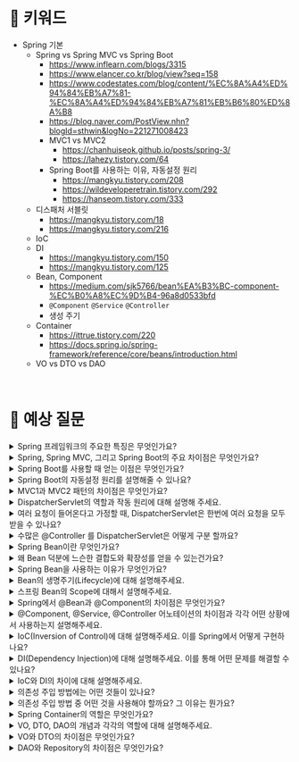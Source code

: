 # 📍 키워드

- Spring 기본
    - Spring vs Spring MVC vs Spring Boot
        - https://www.inflearn.com/blogs/3315
        - https://www.elancer.co.kr/blog/view?seq=158
        - https://www.codestates.com/blog/content/%EC%8A%A4%ED%94%84%EB%A7%81-%EC%8A%A4%ED%94%84%EB%A7%81%EB%B6%80%ED%8A%B8
        - https://blog.naver.com/PostView.nhn?blogId=sthwin&logNo=221271008423
        - MVC1 vs MVC2
            - https://chanhuiseok.github.io/posts/spring-3/
            - https://lahezy.tistory.com/64
        - Spring Boot를 사용하는 이유, 자동설정 원리
            - https://mangkyu.tistory.com/208
            - https://wildeveloperetrain.tistory.com/292
            - https://hanseom.tistory.com/333
    - 디스패처 서블릿
        - https://mangkyu.tistory.com/18
        - https://mangkyu.tistory.com/216
    - IoC
    - DI
        - https://mangkyu.tistory.com/150
        - https://mangkyu.tistory.com/125
    - Bean, Component
        - https://medium.com/sjk5766/bean%EA%B3%BC-component-%EC%B0%A8%EC%9D%B4-96a8d0533bfd
        - `@Component` `@Service` `@Controller`
        - 생성 주기
    - Container
        - https://ittrue.tistory.com/220
        - https://docs.spring.io/spring-framework/reference/core/beans/introduction.html
    - VO vs DTO vs DAO

<br>

# 📍 예상 질문
<details>
<summary>Spring 프레임워크의 주요한 특징은 무엇인가요?</summary>
<div markdown="1">

1. 제어의 역전 (IoC, Inversion of Control): Spring 프레임워크는 객체의 생성부터 생명주기 관리까지 모든 것을 관리하는 IoC 컨테이너를 제공합니다. 이를 통해 개발자는 비즈니스 로직에만 집중할 수 있게 됩니다.
2. 의존성 주입 (DI, Dependency Injection): Spring 프레임워크는 의존성 주입을 지원해, 객체 간의 결합도를 낮추고 코드의 재사용성과 테스트 용이성을 향상시킵니다.
3. AOP (Aspect-Oriented Programming): Spring은 관점 지향 프로그래밍을 지원해, 핵심 비즈니스 로직과 각종 공통 관심사(로깅, 보안 등)를 분리하여 코드의 가독성과 유지보수성을 향상시킵니다.
4. 포괄적인 데이터 접근 지원: JDBC, JPA, Hibernate 등 다양한 데이터 접근 기술에 대한 추상화 계층을 제공하여 데이터 접근을 쉽고 효율적으로 할 수 있게 돕습니다.
5. 트랜잭션 관리: 선언적 트랜잭션 관리를 지원해, 개발자가 트랜잭션 관리에 대한 부담을 덜 수 있게 합니다.
6. 스프링 MVC: 강력한 웹 애플리케이션을 빠르고 쉽게 개발할 수 있도록 돕는 Spring의 MVC 프레임워크를 제공합니다.
- 이와 같이, Spring 프레임워크는 개발자가 업무에 집중할 수 있도록 다양한 기능을 제공하며, 이를 통해 개발 효율성과 코드의 품질을 향상시키는데 크게 기여합니다.

</div>
</details>
<details>
<summary>Spring, Spring MVC, 그리고 Spring Boot의 주요 차이점은 무엇인가요?</summary>
<div markdown="1">

- Spring, Spring MVC, 그리고 Spring Boot는 모두 Spring 프레임워크를 기반으로 하지만 각각의 목적과 사용법이 다릅니다.
1. Spring: Spring은 제어의 역전(IoC), 의존성 주입(DI), 관점 지향 프로그래밍(AOP), 트랜잭션 관리 등 다양한 기능을 제공합니다. 그러나 Spring만을 사용하면 개발자가 많은 설정을 직접 해야하며, 이는 복잡하고 시간이 많이 소요될 수 있습니다.
2. Spring MVC: Spring MVC는 Spring 프레임워크의 일부로, 웹 애플리케이션 개발을 위한 Model-View-Controller 패턴을 구현한 것입니다. HTTP 요청을 처리하는 컨트롤러, 뷰를 렌더링하는 뷰, 그리고 비즈니스 로직을 처리하는 모델로 구성되어 있습니다.
3. Spring Boot: Spring Boot는 Spring 기반 애플리케이션을 빠르게 시작하고 쉽게 설정할 수 있도록 도와주는 도구입니다. 개발자가 직접 설정해야 하는 부분을 최소화하고, 자동 설정, 내장된 서버 제공, Starter 의존성 관리 등을 통해 개발자의 생산성을 크게 향상시킵니다.
- 따라서, 이 세 가지는 각각의 목적과 역할에 따라 선택하고 사용하면 됩니다. Spring은 전반적인 애플리케이션 개발을 위한 프레임워크, Spring MVC는 웹 애플리케이션 개발을 위한 프레임워크, 그리고 Spring Boot는 Spring 기반 애플리케이션 개발을 보다 쉽고 빠르게 할 수 있도록 도와주는 도구라고 할 수 있습니다.

</div>
</details>
<details>
<summary>Spring Boot를 사용할 때 얻는 이점은 무엇인가요?</summary>
<div markdown="1">

1. 자동 설정: Spring Boot는 Classpath 설정, 다양한 Spring 설정, 그리고 일반적으로 애플리케이션 개발에 필요한 기본적인 설정들을 자동으로 설정해줍니다. 이를 통해 개발자는 설정에 대한 부담을 덜고, 비즈니스 로직에 집중할 수 있습니다.
2. 내장 서버 제공: Spring Boot는 내장 톰캣, 제티, 언더토우와 같은 서버를 제공합니다. 이를 통해 별도의 WAS를 설치하고 설정할 필요 없이 애플리케이션을 실행시키는 것만으로 웹 애플리케이션을 구동할 수 있습니다.
3. 의존성 관리: Spring Boot는 일반적으로 사용되는 다양한 라이브러리의 호환 가능한 버전들을 관리해줍니다. 이를 통해 개발자는 라이브러리의 버전 관리에 대한 부담을 덜 수 있습니다.
- 이러한 이점들 덕분에 Spring Boot는 개발 시간을 크게 단축시키고, 개발자의 생산성을 높여주며, 애플리케이션의 품질을 향상시키는 데 크게 기여합니다.

</div>
</details>
<details>
<summary>Spring Boot의 자동설정 원리를 설명해줄 수 있나요?</summary>
<div markdown="1">

- Spring Boot의 자동 설정은 '@EnableAutoConfiguration' 어노테이션을 통해 이루어집니다. 이 어노테이션은 Spring Boot가 클래스패스에 있는 라이브러리들, Bean 정의들, 그리고 다양한 프로퍼티 설정들을 기반으로 애플리케이션의 컨텍스트를 자동으로 설정하도록 돕습니다.
- 컴포넌트 스캔: Spring Boot 애플리케이션은 시작 시 '@ComponentScan' 어노테이션을 통해 '@Component', '@Service', '@Controller', '@Repository' 등을 포함하는 클래스들을 찾아내고 Bean으로 등록합니다.
- 이런 방식으로, Spring Boot는 개발자가 직접 설정해야 할 부분을 최소화하고, 개발 과정을 간소화하면서도 필요한 설정들을 자동으로 적용할 수 있게 합니다. 이는 개발자의 생산성을 크게 향상시키며, 애플리케이션의 안정성과 효율성을 높입니다.

    ![](2024-03-07-22-11-09.png)

</div>
</details>
<details>
<summary>MVC1과 MVC2 패턴의 차이점은 무엇인가요?</summary>
<div markdown="1">

- MVC1과 MVC2는 웹 애플리케이션을 설계하는 데 사용되는 아키텍처 패턴입니다. 이 둘의 주요 차이점은 컨트롤러의 역할과 분리 수준에 있습니다.
- MVC1 패턴은 JSP 페이지 하나가 모델과 뷰, 그리고 컨트롤러의 역할을 모두 담당하는 구조입니다. 즉, 사용자의 요청을 받아 처리하는 컨트롤러의 역할과 데이터를 표시하는 뷰의 역할이 분리되지 않은 구조입니다. 이로 인해 JSP 페이지가 비즈니스 로직까지 담당하게 되어 코드의 복잡성이 증가하고, 유지보수가 어려워질 수 있습니다.
- 반면, MVC2 패턴은 모델, 뷰, 컨트롤러가 엄격하게 분리된 구조입니다. 컨트롤러는 사용자의 요청을 받아 처리하고, 모델은 비즈니스 로직을 담당하며, 뷰는 결과를 사용자에게 표시하는 역할을 합니다. 이렇게 역할이 분리되어 있으므로 각 컴포넌트의 재사용성과 유지보수성이 향상됩니다.
- Spring MVC에서 사용하는 패턴은 MVC2 패턴입니다. 이를 통해 개발자는 비즈니스 로직과 사용자 인터페이스를 분리하여 개발할 수 있고, 이는 애플리케이션의 유지보수성과 확장성을 높여줍니다.

</div>
</details>
<details>
<summary>DispatcherServlet의 역할과 작동 원리에 대해 설명해 주세요.</summary>
<div markdown="1">

- DispatcherServlet은 Spring MVC 프레임워크의 핵심 요소로, 클라이언트의 요청을 적절한 컨트롤러에게 전달하는 역할을 합니다. 그 과정은 대략 다음과 같습니다:
1.  요청 수신: 클라이언트로부터 HTTP 요청을 받습니다. 이 요청은 DispatcherServlet에게 전달됩니다.
2. 핸들러 매핑: DispatcherServlet은 핸들러 매핑을 통해 요청을 처리할 적절한 컨트롤러를 찾습니다. 이는 URL 패턴, HTTP 메소드 등 요청의 특징을 기반으로 합니다.
3. 컨트롤러 실행: 매핑된 컨트롤러의 메소드가 실행되어 요청을 처리합니다. 이 때 필요한 모델 데이터를 생성하거나 변경할 수 있으며, 응답에 사용될 뷰 이름을 결정합니다.
4. 뷰 렌더링: 컨트롤러가 반환한 뷰 이름을 바탕으로 뷰 리졸버가 실제 뷰를 찾아내고, 그 뷰에 모델 데이터를 전달하여 뷰가 렌더링됩니다.
5. 응답 반환: 렌더링된를 클라이언트에게 HTTP 응답으로 반환합니다.
- DispatcherServlet은 클라이언트의 요청을 적절 컨트롤러에게 전달하고, 처리 결과를 클라이언트에게 응답하는 역할을 합니다. 이를 통해 Spring MVC는 사용자의 요청을 효율적으로 처리하며, 개발자는 비즈니스 로직에 집중할 수 있습니다.

</div>
</details>
<details>
<summary>여러 요청이 들어온다고 가정할 때, DispatcherServlet은 한번에 여러 요청을 모두 받을 수 있나요?</summary>
<div markdown="1">

- 네, 그렇습니다. DispatcherServlet은 여러 요청이 동시에 들어와도 각 요청을 별도의 스레드에서 처리합니다. 이는 서블릿 컨테이너가 HTTP 요청이 들어올 때마다 새로운 스레드를 생성하거나 기존의 스레드 풀에서 스레드를 가져와 요청을 처리하기 때문입니다.
- 따라서, 한 번에 여러 요청이 들어오더라도, 각 요청은 독립적으로 처리되며 서로 간섭하지 않습니다. 이는 웹 애플리케이션에서 동시성을 관리하고, 고성능을 유지하는 데 핵심적인 역할을 합니다.

</div>
</details>
<details>
<summary>수많은 @Controller 를 DispatcherServlet은 어떻게 구분 할까요?</summary>
<div markdown="1">

- DispatcherServlet은 'HandlerMapping'이라는 인터페이스를 통해 적절한 컨트롤러를 찾아냅니다. HandlerMapping은 클라이언트의 요청을 처리할 수 있는 핸들러, 즉 @Controller를 찾아주는 역할을 합니다.
- Spring MVC에서는 주로 RequestMappingHandlerMapping을 사용하는데, 이는 @RequestMapping 어노테이션이 붙은 메소드를 찾아냅니다. 클라이언트로부터 들어온 요청의 URL, HTTP 메소드, 파라미터 등을 분석하여 이에 매칭되는 @RequestMapping 정보를 가진 컨트롤러의 메소드를 찾습니다.
- 따라서, DispatcherServlet은 HandlerMapping을 통해 수많은 @Controller 중에서 요청을 처리할 적절한 컨트롤러를 구분하고, 해당 메소드를 실행하여 요청을 처리하게 됩니다.

</div>
</details>
<details>
<summary>Spring Bean이란 무엇인가요?</summary>
<div markdown="1">

- Spring Bean은 Spring IoC(Inversion of Control) 컨테이너에 의해 인스턴스화, 조립, 관리되는 객체를 말합니다.
- Spring Bean은 일반적으로 애플리케이션의 핵심 기능을 수행하는 객체들로, Spring IoC 컨테이너에 의해 관리되므로 개발자는 Bean의 생명주기 관리에 신경 쓸 필요가 없습니다.
- Bean은 Spring의 applicationContext.xml 파일이나 Java 기반의 설정 파일에서 정의하며, '@Component', '@Service', '@Repository', '@Controller' 등의 어노테이션을 통해 자동으로 스캔되어 Bean으로 등록될 수도 있습니다.
- Spring Bean은 필요에 따라 싱글톤 등 다양한 스코프를 가질 수 있으며, 의존성 주입(Dependency Injection)을 통해 다른 Bean과 관계를 맺을 수 있습니다. 이런 특징들 덕분에 Spring Bean은 애플리케이션의 느슨한 결합도와 확장성, 테스트 용이성 등을 지원합니다.

</div>
</details>
<details>
<summary>왜 Bean 덕분에 느슨한 결합도와 확장성를 얻을 수 있는건가요? </summary>
<div markdown="1">

- 빈을 사용함으로써 느슨한 결합도(loose coupling)와 확장성을 얻을 수 있는 이유는 Spring의 '의존성 주입(Dependency Injection, DI)' 기능 때문입니다.
1. 느슨한 결합도: 의존성 주입을 통해 객체는 직접적으로 의존하는 객체를 생성하거나 찾는 대신 Spring 컨테이너로부터 필요한 의존성을 주입받습니다. 이로 인해 객체 간의 결합도가 낮아지고, 코드의 변경이 다른 부분에 미치는 영향을 최소화할 수 있습니다. 이는 코드의 유지 관리를 더 쉽게 만들어 줍니다.
2. 확장성: 느슨한 결합도는 코드의 확장성을 향상시킵니다. 예를 들어, 특정 인터페이스를 구현하는 빈을 다른 빈으로 교체하고 싶을 때, Spring 설정만 변경하면 됩니다. 이는 코드의 수정 없이 시스템의 일부를 변경하거나 확장할 수 있게 해줍니다.

</div>
</details>
<details>
<summary>Spring Bean을 사용하는 이유가 무엇인가요?</summary>
<div markdown="1">

1. 의존성 관리: Spring 컨테이너가 Bean의 생성과 소멸을 관리하며, 의존성 주입(Dependency Injection)을 통해 Bean 간의 의존성을 관리합니다. 이를 통해 개발자는 객체의 생명주기와 의존성에 대해 신경 쓸 필요 없이 비즈니스 로직에 집중할 수 있습니다.
2. 싱글톤 패턴 적용: Spring 컨테이너는 기본적으로 Bean을 싱글톤으로 관리합니다. 이를 통해 애플리케이션 내에서 해당 Bean의 인스턴스가 하나만 존재하게 되므로, 메모리 사용량을 줄이고 효율성을 높일 수 있습니다.
3. AOP 지원: Spring Bean은 관점 지향 프로그래밍(AOP)을 적용할 수 있습니다. 이를 통해 트랜잭션 관리, 로깅, 보안 등의 공통 관심사를 분리하고, 핵심 비즈니스 로직에 집중할 수 있습니다.
4. 테스트 용이성: 의존성 주입을 통해 테스트 시 필요한 의존 객체를 쉽게 주입할 수 있어, 단위 테스트를 수행하기 편리합니다.

</div>
</details>
<details>
<summary>Bean의 생명주기(Lifecycle)에 대해 설명해주세요.</summary>
<div markdown="1">

1. 인스턴스화: 먼저, Spring 컨테이너는 Bean 정의를 바탕으로 Bean 인스턴스를 생성합니다.
2. 의존성 주입: 생성된 Bean 인스턴스에 필요한 의존성들을 주입합니다. 이는 setter 메소드나 생성자를 통해 이루어집니다.
5. 초기화 메소드 실행: Bean이 InitializingBean 인터페이스를 구현하고 있다면, afterPropertiesSet 메소드가 실행됩니다. 또는 @PostConstruct 어노테이션이 붙은 메소드 또는 custom init 메소드가 실행됩니다.
6. BeanPostProcessor의 postProcessAfterInitialization 실행: 초기화 메소드 실행 후, BeanPostProcessor의 postProcessAfterInitialization 메소드가 실행됩니다.
7. Bean 사용: 이제 완전히 초기화된 Bean은 사용될 준비가 되었고, 필요에 따라 사용됩니다.
8. 소멸 메소드 실행: ApplicationContext가 종료되면서 Bean이 소멸될 때, Bean이 DisposableBean 인터페이스를 구현하고 있다면, destroy 메소드가 실행됩니다. 또는 @PreDestroy 어노테이션이 붙은 메소드 또는 custom destroy 메소드가 실행됩니다.

</div>
</details>
<details>
<summary>스프링 Bean의 Scope에 대해서 설명해주세요.</summary>
<div markdown="1">

- Spring Bean의 Scope는 Bean이 생성되고 사용되는 방식을 결정합니다. Spring에서는 주로 다음 다섯 가지 Scope를 제공합니다:
1. 싱글톤(Singleton): 이 Scope는 기본적으로 설정되며, Spring 컨테이너당 하나의 Bean 인스턴스만 생성되어 전체 애플리케이션에서 공유됩니다. 따라서 동일한 Bean에 대한 요청이 있을 때마다 동일한 인스턴스가 반환됩니다.
2. 프로토타입(Prototype): 이 Scope는 Bean을 요청할 때마다 새로운 인스턴스를 생성하고 반환합니다. 따라서 동일한 Bean에 대한 요청이 있을 때마다 다른 인스턴스가 반환됩니다.
3. Request: 이 Scope는 웹 애플리케이션에서 각 HTTP 요청 별로 새로운 Bean을 생성합니다. 요청이 끝나면 Bean 인스턴스는 소멸됩니다.
4. Session: 이 Scope는 웹 애플리케이션에서 각 HTTP 세션 별로 새로운 Bean을 생성합니다. 사용자의 세션이 유지되는 동안 동일한 Bean 인스턴스가 유지되며, 세션이 끝나면 Bean 인스턴스는 소멸됩니다.
5. Application: 이 Scope는 웹 애플리케이션 별로 하나의 Bean 인스턴스만 생성하며, 전체 애플리케이션에서 공유됩니다.
- 이러한 Scope를 이해하고 적절하게 사용하면 애플리케이션의 메모리 사용량과 동시성을 관리하고, 애플리케이션의 동작 방식을 더욱 효과적으로 제어할 수 있습니다.

</div>
</details>
<details>
<summary>Spring에서 @Bean과 @Component의 차이점은 무엇인가요?</summary>
<div markdown="1">

- Spring에서 @Bean과 @Component는 모두 빈을 등록하는 방법이지만, 사용되는 상황과 방식에는 차이가 있습니다.
1. @Component: @Component 어노테이션은 클래스 레벨에서 사용되며, 이 어노테이션을 사용하면 해당 클래스는 Spring에서 관리하는 빈으로 자동 등록됩니다. @Component는 @Repository, 2. @Service, @Controller와 같이 특별화된 형태로도 사용될 수 있습니다. @ComponentScan을 사용하면 @Component가 붙은 클래스를 자동으로 찾아 빈으로 등록합니다.
3. @Bean: @Bean 어노테이션이 붙은 메소드는 해당 메소드의 반환값을 Spring 컨테이너에 빈으로 등록합니다. @Bean은 개발자가 제어할 수 없는 외부 라이브러리의 객체를 빈으로 등록하거나, 사용자 정의 빈이 필요할 때 주로 사용됩니다. @Bean 어노테이션은 보통 @Configuration 어노테이션이 붙은 클래스 내부의 메소드에서 사용됩니다.

</div>
</details>
<details>
<summary>@Component, @Service, @Controller 어노테이션의 차이점과 각각 어떤 상황에서 사용하는지 설명해주세요.</summary>
<div markdown="1">

- @Component, @Service, @Controller는 모두 Spring에서 Bean을 선언하는 데 사용되는 어노테이션입니다. 이들은 기본적으로 동일한 기능을 제공하지만, 클래스가 수행하는 역할에 따라 다른 어노테이션을 사용하여 코드의 명확성을 높입니다.
1. @Component: 가장 일반적인 스테레오 타입 어노테이션으로, Spring에서 관리해야 하는 Bean을 선언하는 데 사용됩니다. 이 어노테이션은 클래스가 특정 계층이나 역할을 나타내지 않을 때 사용됩니다.
2. @Service: @Service는 비즈니스 로직을 처리하는 서비스 계층의 클래스에 사용됩니다. @Service가 붙은 클래스는 일반적으로 비즈니스 로직을 수행하거나, DAO(Data Access Object)나 리포지토리에 대한 래퍼 역할을 합니다.
3. @Controller: @Controller는 Spring MVC 패턴에서 사용되며, 웹 요청을 처리하는 컨트롤러 계층의 클래스에 사용됩니다. @Controller가 붙은 클래스는 클라이언트의 요청을 처리하고 응답을 반환하는 역할을 합니다.
- 이들 어노테이션은 모두 @Component를 기반으로 하므로, Spring은 @ComponentScan을 통해 이들 어노테이션을 찾아 Bean으로 등록합니다. 이렇게 각 계층이나 역할에 맞는 어노테이션을 사용함으로써 코드의 가독성을 높이고, 특정 계층이나 역할에 특화된 추가적인 기능을 사용할 수 있습니다.

</div>
</details>
<details>
<summary>IoC(Inversion of Control)에 대해 설명해주세요. 이를 Spring에서 어떻게 구현하나요?</summary>
<div markdown="1">

- IoC(Inversion of Control)는 소프트웨어 설계 원칙 중 하나로, 프로그램의 흐름을 개발자가 아닌 프레임워크가 제어하는 것을 말합니다. 이를 통해 개발자는 비즈니스 로직에 집중하고, 프레임워크는 그 외의 부분을 관리할 수 있습니다.
- Spring에서는 IoC를 'Spring IoC 컨테이너'를 통해 구현합니다. 이 컨테이너는 Bean의 생명주기를 관리하고, 의존성 주입을 통해 객체 간의 관계를 관리합니다.
1. Bean의 생명주기 관리: Spring IoC 컨테이너는 Bean의 생성, 초기화, 사용, 소멸 등의 생명주기를 관리합니다. 이를 통해 개발자는 객체의 생명주기에 대한 부담 없이 비즈니스 로직에 집중할 수 있습니다.
2. 의존성 주입(Dependency Injection): 의존성 주입은 IoC의 핵심 원칙 중 하나로, 객체가 필요로 하는 의존성을 직접 생성하거나 찾지 않고, 외부(여기서는 Spring IoC 컨테이너)에서 주입받는 것을 말합니다. 이를 통해 객체 간의 결합도를 낮추고, 코드의 유지보수성과 확장성을 향상시킬 수 있습니다.
- 따라서, Spring에서 IoC는 프로그램의 흐름을 제어하고, 객체의 생명주기와 의존성을 관리하는 데 중요한 역할을 합니다.

</div>
</details>
<details>
<summary>DI(Dependency Injection)에 대해 설명해주세요. 이를 통해 어떤 문제를 해결할 수 있나요?</summary>
<div markdown="1">


- DI(Dependency Injection)는 객체 지향 프로그래밍에서 의존성 문제를 해결하기 위한 기법 중 하나입니다. 이는 객체가 서로 느슨하게 결합된 상태를 유지하면서 필요한 의존성을 얻을 수 있게 해주는 방법입니다.
- DI의 주요 원칙은 "객체는 자신이 사용할 객체를 직접 생성하거나 찾지 않고, 외부로부터 주입받아야 한다"입니다. 이를 통해 다음과 같은 문제를 해결할 수 있습니다:
1. 코드의 재사용성 향상: 의존성이 주입되므로 코드는 특정 구현에 의존하지 않게 되어, 코드의 재사용성이 향상됩니다.
2. 코드의 결합도 감소: 객체가 자신의 의존성을 직접 관리하지 않으므로 코드 간의 결합도가 낮아집니다. 이는 유지보수와 코드 변경을 용이하게 합니다.
3. 테스트 용이성 향상: 의존성 주입을 사용하면 테스트 시 실제 객체 대신 모의 객체를 주입할 수 있어, 단위 테스트를 보다 쉽게 작성할 수 있습니다.
- Spring 프레임워크에서는 DI를 지원하기 위해 IoC 컨테이너를 제공합니다. 이 IoC 컨테이너는 Bean 객체의 생성과 생명주기를 관리하며, 필요에 따라 Bean에 의존성을 주입합니다. 이를 통해 Spring 애플리케이션에서는 객체 간의 의존성을 효과적으로 관리할 수 있습니다.

</div>
</details>
<details>
<summary>IoC와 DI의 차이에 대해 설명해주세요.</summary>
<div markdown="1">

1. IoC(Inversion of Control): IoC는 프로그램의 흐름을 개발자가 아닌 프레임워크가 제어한다는 개념입니다. 이를 통해 개발자는 비즈니스 로직에 집중할 수 있습니다. IoC는 객체의 생성, 생명주기 관리, 설정 등을 프레임워크가 담당합니다. Spring에서는 IoC 컨테이너가 이러한 역할을 수행합니다.
2. DI(Dependency Injection): DI는 IoC의 한 형태로, 객체 간의 의존성을 프레임워크가 관리하고 주입한다는 개념입니다. 즉, 객체가 직접적으로 의존하는 객체를 생성하거나 찾는 대신 외부(여기서는 IoC 컨테이너)에서 주입받습니다. 이를 통해 코드 간의 결합도를 낮추고, 유지보수와 테스트를 용이하게 합니다.
- 결국, IoC는 프로그램의 제어 흐름에 대한 역전을 의미하며, DI는 이 IoC를 구현하는 방법 중 하나로, 객체 간의 의존성을 관리하는 방법을 제공합니다.

</div>
</details>
<details>
<summary>의존성 주입 방법에는 어떤 것들이 있나요?</summary>
<div markdown="1">

- 의존성 주입 방법은 크게 세 가지로 나눌 수 있습니다: 생성자 주입, 세터 주입, 필드 주입입니다.
1. 생성자 주입(Constructor Injection): 이 방법은 객체가 생성될 때 생성자를 통해 의존성을 주입하는 방식입니다. 생성자 주입은 모든 의존성이 반드시 주입되어야 함을 보장하므로, 객체가 항상 올바른 상태로 생성됩니다. 또한, 주입된 의존성을 변경할 수 없어 불변성을 유지할 수 있습니다. Spring 4.3 이후부터는 한 개의 생성자만 있는 경우 @Autowired 어노테이션 없이도 자동으로 의존성이 주입됩니다.
2. 세터 주입(Setter Injection): 이 방법은 세터 메소드를 통해 의존성을 주입하는 방식입니다. 세터 주입은 선택적인 의존성을 다룰 때 유용하며, 객체 생성 후에도 의존성을 변경할 수 있습니다. 하지만, 필요한 의존성이 주입되지 않아도 객체가 생성되므로 객체가 올바른 상태로 사용되지 않을 가능성이 있습니다.
3. 필드 주입(Field Injection): 이 방법은 필드에 직접 @Autowired 어노테이션을 붙여서 의존성을 주입하는 방식입니다. 이 방법은 코드가 간결해지는 장점이 있지만, 테스트가 어렵고, 불변성을 유지하기 어렵다는 단점이 있습니다. 따라서, 필드 주입보다는 생성자 주입이나 세터 주입을 권장합니다.
- 이 세 가지 방법 중 어떤 것을 선택할지는 상황에 따라 달라집니다. 그러나 일반적으로 생성자 주입이 가장 안전하고, 권장되는 방법입니다. 이는 모든 의존성이 반드시 주입되어야 함을 보장하고, 불변성을 유지할 수 있기 때문입니다.

</div>
</details>
<details>
<summary>의존성 주입 방법 중 어떤 것을 사용해야 할까요? 그 이유는 뭔가요?</summary>
<div markdown="1">

- 일반적으로 의존성 주입 방법으로는 "생성자 주입(Constructor Injection)"을 권장합니다. 이유는 다음과 같습니다:
1. 불변성 보장: 생성자 주입을 사용하면, 모든 의존성이 반드시 주입되어야 함을 보장할 수 있습니다. 이를 통해 객체가 항상 올바른 상태로 생성될 수 있습니다. 또한, 한 번 주입된 의존성은 변경되지 않기 때문에, 불변성을 유지할 수 있습니다.
2. 순환 의존성 문제 방지: 생성자 주입을 사용하면 순환 의존성 문제를 컴파일 타임에 잡아낼 수 있습니다. 순환 의존성이 있는 경우, 애플리케이션은 시작되지 않습니다. 반면, 세터 주입을 사용하면 순환 의존성 문제를 런타임에만 발견할 수 있습니다.
3. 테스트 용이성: 생성자 주입을 사용하면, 테스트 시에 의존성을 쉽게 모의 객체로 대체할 수 있습니다. 이는 단위 테스트를 작성하는 데 유용합니다.

</div>
</details>
<details>
<summary>Spring Container의 역할은 무엇인가요?</summary>
<div markdown="1">

- Spring Container는 Spring 프레임워크의 핵심 부분으로, 다음과 같은 주요 역할을 수행합니다:
1. Bean의 생명주기 관리: Spring Container는 애플리케이션의 Bean 객체들의 생명주기를 관리합니다. 이는 Bean의 생성, 초기화, 사용, 소멸 등의 과정을 포함합니다.
2. 의존성 주입(Dependency Injection): Container는 Bean 객체들 간의 의존성을 관리하고 주입하는 역할을 합니다. 이는 객체가 필요로 하는 의존성을 외부로부터 주입받도록 하여, 객체 간의 결합도를 낮추고 코드의 재사용성을 향상시킵니다.
3. Bean의 구성 관리: Container는 Bean의 구성 정보를 관리하며, 이를 바탕으로 Bean 객체를 생성하고 주입합니다. 구성 정보는 XML 파일이나 Annotation, Java 코드 등 다양한 방식으로 제공될 수 있습니다.
4. AOP(Aspect-Oriented Programming) 지원: Container는 AOP 지원을 통해 횡단 관심사(cross-cutting concerns)를 모듈화하고, 코드의 재사용성을 높입니다.
- Spring Container는 이러한 역할을 통해 코드의 재사용성, 테스트 용이성, 결합도 감소 등을 가능하게 하며, 개발자가 비즈니스 로직에 집중할 수 있도록 합니다.

</div>
</details>
<details>
<summary>VO, DTO, DAO의 개념과 각각의 역할에 대해 설명해주세요.</summary>
<div markdown="1">

VO(Value Object), DTO(Data Transfer Object), DAO(Data Access Object)는 소프트웨어 개발에서 일반적으로 사용되는 패턴으로, 각각 다음과 같은 역할을 수행합니다:

VO(Value Object): VO는 값 객체라고도 하며, 비즈니스 로직에서 사용되는 데이터를 표현하기 위한 객체입니다. VO는 불변 객체로, 한 번 생성되면 그 상태를 변경할 수 없습니다. VO는 동일성을 보장하며, 동일한 값이면 동일한 객체로 간주합니다.
DTO(Data Transfer Object): DTO는 계층간 데이터 교환을 위한 객체입니다. 일반적으로 DTO는 서버와 클라이언트 간의 통신이나, 프레젠테이션 계층과 비즈니스 계층 사이에서 데이터를 전달하는 데 사용됩니다. DTO는 VO와 다르게 가변 객체로, 상태를 변경할 수 있습니다.
DAO(Data Access Object): DAO는 데이터 접근 로직을 캡슐화하는 객체입니다. DAO는 데이터베이스나 파일 등의 영구 저장소에 접근하여 데이터를 조회, 생성, 수정, 삭제하는 기능을 제공합니다. DAO를 사용하면 데이터 접근 로직을 분리하여 코드의 재사용성을 높이고, 데이터 소스의 변경에 대한 영향을 최소화할 수 있습니다.

</div>
</details>
<details>
<summary>VO와 DTO의 차이점은 무엇인가요?</summary>
<div markdown="1">

- VO(Value Object)와 DTO(Data Transfer Object)는 둘 다 데이터를 포장하는 객체이지만, 그 사용 목적과 특성에 차이가 있습니다:
1. VO(Value Object): VO는 값 자체를 표현하는 객체로, 불변(Immutable)해야 합니다. 즉, 한 번 생성되면 그 상태를 변경할 수 없습니다. VO는 동일성을 보장하며, 동일한 값이면 동일한 객체로 간주합니다. 예를 들어, '금액'이라는 VO가 있다면 1000원이라는 동일한 금액은 동일한 객체로 취급됩니다.
2. DTO(Data Transfer Object): DTO는 계층 간 데이터 전송을 위한 객체입니다. 주로 프레젠테이션 계층과 비즈니스 계층, 또는 서버와 클라이언트 간에 데이터를 주고받을 때 사용됩니다. DTO는 VO와 달리 가변(Mutable)입니다. 즉, 상태를 변경할 수 있습니다. 또한, DTO는 일반적으로 동일성을 보장하지 않습니다.
- 따라서, VO는 동일한 값에 대해 동일성을 보장하는 불변의 객체를 표현할 때, DTO는 계층 간 데이터 전송을 위한 가변 객체를 표현할 때 사용됩니다.

</div>
</details>
<details>
<summary>DAO와 Repository의 차이점은 무엇인가요?</summary>
<div markdown="1">

- DAO(Data Access Object)와 Repository는 데이터에 접근하는 데 사용되는 패턴이지만, 그 목적과 사용 방식에는 차이가 있습니다.
1. DAO(Data Access Object): DAO는 데이터베이스나 파일 등의 영구 저장소에 접근하여 데이터를 조회, 생성, 수정, 삭제하는 기능을 제공합니다. DAO는 데이터 접근 로직을 캡슐화하여 데이터 소스의 변경에 대한 영향을 최소화하며, 코드의 재사용성을 높입니다. DAO는 일반적으로 특정 데이터베이스 테이블에 대응됩니다.
2. Repository: Repository는 DDD(Domain-Driven Design)의 일부로, 도메인 모델에 대한 컬렉션을 제공합니다. Repository는 도메인 로직에 따라 데이터를 저장하고 검색하는 인터페이스를 제공하며, 도메인 로직을 데이터 저장소의 세부 사항으로부터 분리합니다. Repository는 일반적으로 애그리게이트 루트에 대응되며, 애그리게이트 루트의 생명주기를 관리합니다.
- 따라서, DAO는 데이터 접근 로직을 캡슐화하는 반면, Repository는 도메인 로직을 중심으로 데이터를 관리합니다. 이 두 패턴은 각각의 상황에 따라 적절하게 사용될 수 있습니다.

</div>
</details>